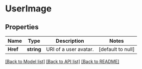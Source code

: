 # UserImage

## Properties
Name | Type | Description | Notes
------------ | ------------- | ------------- | -------------
**Href** | **string** | URI of a user avatar. | [default to null]

[[Back to Model list]](../README.md#documentation-for-models) [[Back to API list]](../README.md#documentation-for-api-endpoints) [[Back to README]](../README.md)


